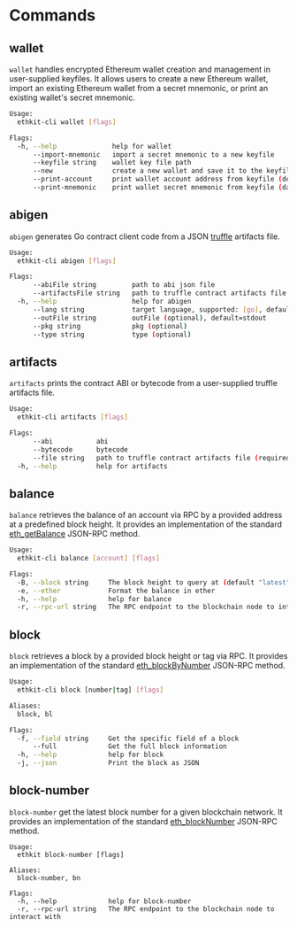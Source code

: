 # Commands

## wallet

`wallet` handles encrypted Ethereum wallet creation and management in user-supplied keyfiles.
It allows users to create a new Ethereum wallet, import an existing Ethereum wallet from a secret mnemonic, or print an existing wallet's secret mnemonic.

```bash
Usage:
  ethkit-cli wallet [flags]

Flags:
  -h, --help              help for wallet
      --import-mnemonic   import a secret mnemonic to a new keyfile
      --keyfile string    wallet key file path
      --new               create a new wallet and save it to the keyfile
      --print-account     print wallet account address from keyfile (default) (default true)
      --print-mnemonic    print wallet secret mnemonic from keyfile (danger!)
```

## abigen

`abigen` generates Go contract client code from a JSON [truffle](https://www.trufflesuite.com/)
artifacts file.

```bash
Usage:
  ethkit-cli abigen [flags]

Flags:
      --abiFile string         path to abi json file
      --artifactsFile string   path to truffle contract artifacts file
  -h, --help                   help for abigen
      --lang string            target language, supported: [go], default=go
      --outFile string         outFile (optional), default=stdout
      --pkg string             pkg (optional)
      --type string            type (optional)
```

## artifacts

`artifacts` prints the contract ABI or bytecode from a user-supplied truffle artifacts file.

```bash
Usage:
  ethkit-cli artifacts [flags]

Flags:
      --abi           abi
      --bytecode      bytecode
      --file string   path to truffle contract artifacts file (required)
  -h, --help          help for artifacts
```

## balance

`balance` retrieves the balance of an account via RPC by a provided address at a predefined block height.
It provides an implementation of the standard [eth_getBalance](https://ethereum.org/en/developers/docs/apis/json-rpc#eth_getbalance) JSON-RPC method.


```bash
Usage:
  ethkit-cli balance [account] [flags]

Flags:
  -B, --block string     The block height to query at (default "latest")
  -e, --ether            Format the balance in ether
  -h, --help             help for balance
  -r, --rpc-url string   The RPC endpoint to the blockchain node to interact with
```

## block

`block` retrieves a block by a provided block height or tag via RPC.
It provides an implementation of the standard [eth_blockByNumber](https://ethereum.org/en/developers/docs/apis/json-rpc#eth_blocknumber) JSON-RPC method.

```bash
Usage:
  ethkit-cli block [number|tag] [flags]

Aliases:
  block, bl

Flags:
  -f, --field string     Get the specific field of a block
      --full             Get the full block information
  -h, --help             help for block
  -j, --json             Print the block as JSON

```

## block-number

`block-number` get the latest block number for a given blockchain network.
It provides an implementation of the standard [eth_blockNumber](https://ethereum.org/en/developers/docs/apis/json-rpc#eth_blocknumber) JSON-RPC method.

```shell
Usage:
  ethkit block-number [flags]

Aliases:
  block-number, bn

Flags:
  -h, --help             help for block-number
  -r, --rpc-url string   The RPC endpoint to the blockchain node to interact with
```
